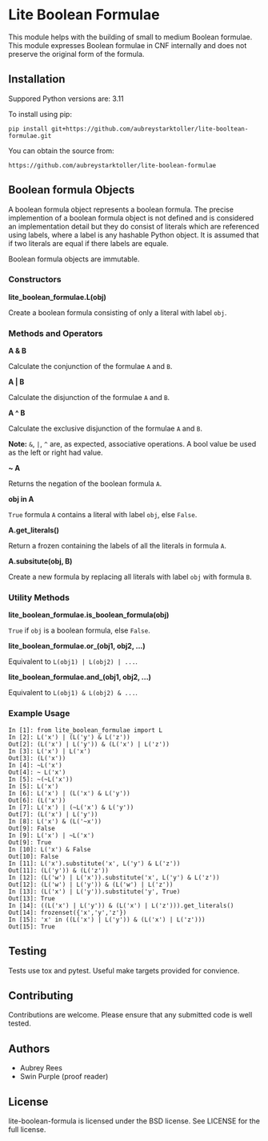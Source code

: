 # Lite Boolean Formulae

This module helps with the building of small to medium Boolean formulae. This
module expresses Boolean formulae in CNF internally and does not preserve the
original form of the formula.

## Installation

Suppored Python versions are: 3.11

To install using pip:

```
pip install git+https://github.com/aubreystarktoller/lite-booltean-formulae.git
```

You can obtain the source  from:

```
https://github.com/aubreystarktoller/lite-boolean-formulae
```

## Boolean formula Objects
   
A boolean formula object represents a boolean formula. The precise
implemention of a boolean formula object is not defined and is considered an
implementation detail but they do consist of literals which are referenced
using labels, where a label is any hashable Python object. It is assumed that
if two literals are equal if there labels are equale.

Boolean formula objects are immutable.


### Constructors

**lite_boolean_formulae.L(obj)**

Create a boolean formula consisting of only a literal with label `obj`.

### Methods and Operators

**A & B**

Calculate the conjunction of the formulae `A` and `B`.

**A | B**

Calculate the disjunction of the formulae `A` and `B`.

**A ^ B**

Calculate the exclusive disjunction of the formulae `A` and `B`.

**Note:** `&`, `|`, `^` are, as expected, associative
operations. A bool value be used as the left or right had value.

**~ A**

Returns the negation of the boolean formula `A`.

**obj in A**

`True` formula `A` contains a literal with label `obj`, else `False`.

**A.get_literals()**

Return a frozen containing the labels of all the literals in formula `A`.

**A.subsitute(obj, B)**

Create a new formula by replacing all literals with label `obj` with formula `B`.

### Utility Methods

**lite_boolean_formulae.is_boolean_formula(obj)**

`True` if `obj` is a boolean formula, else `False`.

**lite_boolean_formulae.or_(obj1, obj2, ...)**

Equivalent to `L(obj1) | L(obj2) | ...`.

**lite_boolean_formulae.and_(obj1, obj2, ...)**

Equivalent to `L(obj1) & L(obj2) & ...`.

### Example Usage

```
In [1]: from lite_boolean_formulae import L
In [2]: L('x') | (L('y') & L('z'))
Out[2]: (L('x') | L('y')) & (L('x') | L('z')) 
In [3]: L('x') | L('x')
Out[3]: (L('x'))
In [4]: ~L('x')
Out[4]: ~ L('x')
In [5]: ~(~L('x'))
In [5]: L('x')
In [6]: L('x') | (L('x') & L('y'))
Out[6]: (L('x'))
In [7]: L('x') | (~L('x') & L('y'))
Out[7]: (L('x') | L('y'))
In [8]: L('x') & (L('~x'))
Out[9]: False
In [9]: L('x') | ~L('x')
Out[9]: True
In [10]: L('x') & False
Out[10]: False
In [11]: L('x').substitute('x', L('y') & L('z'))
Out[11]: (L('y')) & (L('z'))
In [12]: (L('w') | L('x')).substitute('x', L('y') & L('z'))
Out[12]: (L('w') | L('y')) & (L('w') | L('z'))
In [13]: (L('x') | L('y')).substitute('y', True)
Out[13]: True
In [14]: ((L('x') | L('y')) & (L('x') | L('z'))).get_literals()
Out[14]: frozenset({'x','y','z'})
In [15]: 'x' in ((L('x') | L('y')) & (L('x') | L('z')))
Out[15]: True
```

## Testing
Tests use tox and pytest. Useful make targets provided for convience.

## Contributing
Contributions are welcome. Please ensure that any submitted code is well
tested.

## Authors
* Aubrey Rees
* Swin Purple (proof reader)

## License
lite-boolean-formula is licensed under the BSD license. See
LICENSE for the full license.
